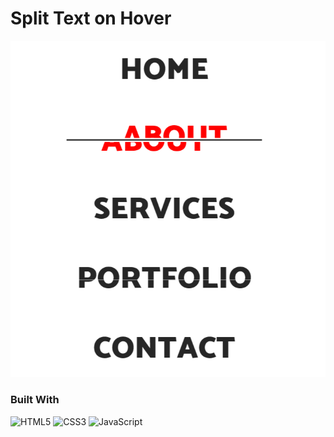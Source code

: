 # Split Text on Hover

![img](img.png)

### Built With

![HTML5][HTML5]
![CSS3][CSS3]
![JavaScript][JavaScript]

[HTML5]: https://img.shields.io/static/v1?style=for-the-badge&message=HTML5&color=E34F26&logo=HTML5&logoColor=FFFFFF&label=
[CSS3]: https://img.shields.io/static/v1?style=for-the-badge&message=CSS3&color=1572B6&logo=CSS3&logoColor=FFFFFF&label=
[JavaScript]: https://img.shields.io/static/v1?style=for-the-badge&message=JavaScript&color=222222&logo=JavaScript&logoColor=F7DF1E&label=
